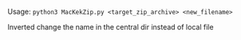 Usage: 
`python3 MacKekZip.py <target_zip_archive> <new_filename>`

Inverted change the name in the central dir instead of local file
